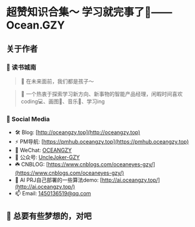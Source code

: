 <!--
 * @Author: OCEAN.GZY
 * @Date: 2023-07-26 14:59:34
 * @LastEditors: OCEAN.GZY
 * @LastEditTime: 2024-02-22 16:42:31
 * @FilePath: /awesome-book/docs/README.md
 * @Description: 注释信息
-->
# 超赞知识合集～ 学习就完事了:100:——Ocean.GZY
## 关于作者
### 👋 读书城南
> 🤔 在未来面前，我们都是孩子～

> :orange_book: 一个热衷于探索学习新方向、新事物的智能产品经理，闲暇时间喜欢coding💻、画图🎨、音乐🎵、学习ing



### 👋 Social Media

- 🛠️ Blog: [http://oceangzy.top](http://oceangzy.top)
- ⚡ PM导航: [https://pmhub.oceangzy.top](https://pmhub.oceangzy.top)
- 💬 WeChat: [OCEANGZY](https://oceaneyes.top/img/wechatqrcode.jpg)
- 💬 公众号: [UncleJoker-GZY](https://oceaneyes.top/img/wechatgzh.jpeg)
- ☘️ CNBLOG: [https://www.cnblogs.com/oceaneyes-gzy/](https://www.cnblogs.com/oceaneyes-gzy/)
- 🌱 AI PRJ自己部署的一些算法demo: [http://ai.oceangzy.top/](http://ai.oceangzy.top/)
- 📫 Email: 1450136519@qq.com



## 🤔  总要有些梦想的，对吧